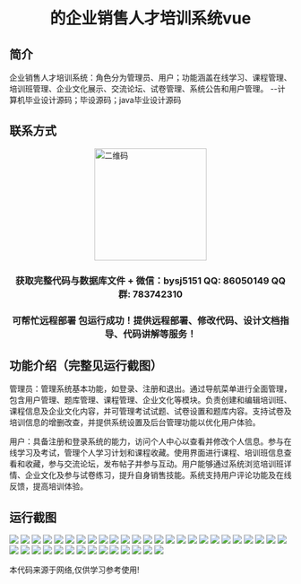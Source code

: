 <p><h1 align="center">的企业销售人才培训系统vue</h1></p>

## 简介
企业销售人才培训系统：角色分为管理员、用户；功能涵盖在线学习、课程管理、培训班管理、企业文化展示、交流论坛、试卷管理、系统公告和用户管理。    --计算机毕业设计源码；毕设源码；java毕业设计源码


## 联系方式
<img src="https://bs-1329754181.cos.ap-shanghai.myqcloud.com/wx.jpg" alt="二维码" style="display: block; margin: 0 auto;" width="200px">
<p><h3 align="center">获取完整代码与数据库文件 + 微信：bysj5151 QQ: 86050149 QQ群: 783742310</h3></p>
<p><h3 align="center">可帮忙远程部署 包运行成功！提供远程部署、修改代码、设计文档指导、代码讲解等服务！</h3></p>

## 功能介绍（完整见运行截图）
管理员：管理系统基本功能，如登录、注册和退出。通过导航菜单进行全面管理，包含用户管理、题库管理、课程管理、企业文化等模块。负责创建和编辑培训班、课程信息及企业文化内容，并可管理考试试题、试卷设置和题库内容。支持试卷及培训信息的增删改查，并提供系统设置及后台管理功能以优化用户体验。

用户：具备注册和登录系统的能力，访问个人中心以查看并修改个人信息。参与在线学习及考试，管理个人学习计划和课程收藏。使用界面进行课程、培训班信息查看和收藏，参与交流论坛，发布帖子并参与互动。用户能够通过系统浏览培训班详情、企业文化及参与试卷练习，提升自身销售技能。系统支持用户评论功能及在线反馈，提高培训体验。


## 运行截图
![](https://bs-1329754181.cos.ap-shanghai.myqcloud.com/ssm/EnterpriseSalesTalentTrainingSystem/img/001.jpg)
![](https://bs-1329754181.cos.ap-shanghai.myqcloud.com/ssm/EnterpriseSalesTalentTrainingSystem/img/002.jpg)
![](https://bs-1329754181.cos.ap-shanghai.myqcloud.com/ssm/EnterpriseSalesTalentTrainingSystem/img/003.jpg)
![](https://bs-1329754181.cos.ap-shanghai.myqcloud.com/ssm/EnterpriseSalesTalentTrainingSystem/img/004.jpg)
![](https://bs-1329754181.cos.ap-shanghai.myqcloud.com/ssm/EnterpriseSalesTalentTrainingSystem/img/005.jpg)
![](https://bs-1329754181.cos.ap-shanghai.myqcloud.com/ssm/EnterpriseSalesTalentTrainingSystem/img/006.jpg)
![](https://bs-1329754181.cos.ap-shanghai.myqcloud.com/ssm/EnterpriseSalesTalentTrainingSystem/img/007.jpg)
![](https://bs-1329754181.cos.ap-shanghai.myqcloud.com/ssm/EnterpriseSalesTalentTrainingSystem/img/008.jpg)
![](https://bs-1329754181.cos.ap-shanghai.myqcloud.com/ssm/EnterpriseSalesTalentTrainingSystem/img/009.jpg)
![](https://bs-1329754181.cos.ap-shanghai.myqcloud.com/ssm/EnterpriseSalesTalentTrainingSystem/img/010.jpg)
![](https://bs-1329754181.cos.ap-shanghai.myqcloud.com/ssm/EnterpriseSalesTalentTrainingSystem/img/011.jpg)
![](https://bs-1329754181.cos.ap-shanghai.myqcloud.com/ssm/EnterpriseSalesTalentTrainingSystem/img/012.jpg)
![](https://bs-1329754181.cos.ap-shanghai.myqcloud.com/ssm/EnterpriseSalesTalentTrainingSystem/img/013.jpg)
![](https://bs-1329754181.cos.ap-shanghai.myqcloud.com/ssm/EnterpriseSalesTalentTrainingSystem/img/014.jpg)
![](https://bs-1329754181.cos.ap-shanghai.myqcloud.com/ssm/EnterpriseSalesTalentTrainingSystem/img/015.jpg)
![](https://bs-1329754181.cos.ap-shanghai.myqcloud.com/ssm/EnterpriseSalesTalentTrainingSystem/img/016.jpg)
![](https://bs-1329754181.cos.ap-shanghai.myqcloud.com/ssm/EnterpriseSalesTalentTrainingSystem/img/017.jpg)
![](https://bs-1329754181.cos.ap-shanghai.myqcloud.com/ssm/EnterpriseSalesTalentTrainingSystem/img/018.jpg)
![](https://bs-1329754181.cos.ap-shanghai.myqcloud.com/ssm/EnterpriseSalesTalentTrainingSystem/img/019.jpg)
![](https://bs-1329754181.cos.ap-shanghai.myqcloud.com/ssm/EnterpriseSalesTalentTrainingSystem/img/020.jpg)
![](https://bs-1329754181.cos.ap-shanghai.myqcloud.com/ssm/EnterpriseSalesTalentTrainingSystem/img/021.jpg)
![](https://bs-1329754181.cos.ap-shanghai.myqcloud.com/ssm/EnterpriseSalesTalentTrainingSystem/img/022.jpg)
![](https://bs-1329754181.cos.ap-shanghai.myqcloud.com/ssm/EnterpriseSalesTalentTrainingSystem/img/023.jpg)
![](https://bs-1329754181.cos.ap-shanghai.myqcloud.com/ssm/EnterpriseSalesTalentTrainingSystem/img/024.jpg)
![](https://bs-1329754181.cos.ap-shanghai.myqcloud.com/ssm/EnterpriseSalesTalentTrainingSystem/img/025.jpg)
![](https://bs-1329754181.cos.ap-shanghai.myqcloud.com/ssm/EnterpriseSalesTalentTrainingSystem/img/026.jpg)
![](https://bs-1329754181.cos.ap-shanghai.myqcloud.com/ssm/EnterpriseSalesTalentTrainingSystem/img/027.jpg)
![](https://bs-1329754181.cos.ap-shanghai.myqcloud.com/ssm/EnterpriseSalesTalentTrainingSystem/img/028.jpg)
![](https://bs-1329754181.cos.ap-shanghai.myqcloud.com/ssm/EnterpriseSalesTalentTrainingSystem/img/029.jpg)
![](https://bs-1329754181.cos.ap-shanghai.myqcloud.com/ssm/EnterpriseSalesTalentTrainingSystem/img/030.jpg)
![](https://bs-1329754181.cos.ap-shanghai.myqcloud.com/ssm/EnterpriseSalesTalentTrainingSystem/img/031.jpg)
![](https://bs-1329754181.cos.ap-shanghai.myqcloud.com/ssm/EnterpriseSalesTalentTrainingSystem/img/032.jpg)
![](https://bs-1329754181.cos.ap-shanghai.myqcloud.com/ssm/EnterpriseSalesTalentTrainingSystem/img/033.jpg)
![](https://bs-1329754181.cos.ap-shanghai.myqcloud.com/ssm/EnterpriseSalesTalentTrainingSystem/img/034.jpg)
![](https://bs-1329754181.cos.ap-shanghai.myqcloud.com/ssm/EnterpriseSalesTalentTrainingSystem/img/035.jpg)
![](https://bs-1329754181.cos.ap-shanghai.myqcloud.com/ssm/EnterpriseSalesTalentTrainingSystem/img/036.jpg)
![](https://bs-1329754181.cos.ap-shanghai.myqcloud.com/ssm/EnterpriseSalesTalentTrainingSystem/img/037.jpg)
![](https://bs-1329754181.cos.ap-shanghai.myqcloud.com/ssm/EnterpriseSalesTalentTrainingSystem/img/038.jpg)
![](https://bs-1329754181.cos.ap-shanghai.myqcloud.com/ssm/EnterpriseSalesTalentTrainingSystem/img/039.jpg)

<p>本代码来源于网络,仅供学习参考使用!</p>
